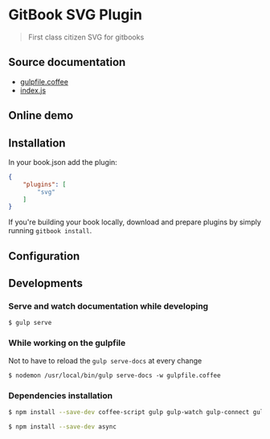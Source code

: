 # GitBook SVG Plugin

> First class citizen SVG for gitbooks

## Source documentation

- [gulpfile.coffee](gulpfile.html)
- [index.js](index.html)

## Online demo

## Installation
In your book.json add the plugin:
```json
{
    "plugins": [
        "svg"
    ]
}
```

If you're building your book locally, download and prepare plugins by simply running ```gitbook install```.

## Configuration

## Developments

### Serve and watch documentation while developing 

    $ gulp serve

### While working on the gulpfile

Not to have to reload the `gulp serve-docs` at every change

    $ nodemon /usr/local/bin/gulp serve-docs -w gulpfile.coffee

### Dependencies installation

```bash
$ npm install --save-dev coffee-script gulp gulp-watch gulp-connect gulp-livereload gulp-docco gulp-markdown

$ npm install --save-dev async
```
